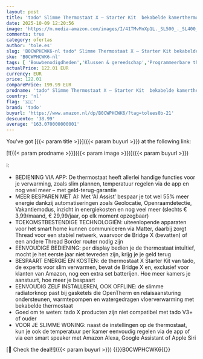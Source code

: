 ```yaml
---
layout: post
title: 'tado° Slimme Thermostaat X – Starter Kit  bekabelde kamerthermostaat en Bridge X  regeling via app en smart speaker  Alexa  Siri  Google Assistant   zelf installeren'
date: 2025-10-09 12:20:56
image: 'https://m.media-amazon.com/images/I/41TMvMnXp1L._SL500_._SL400_.jpg'
comments: true
category: ofertas
author: 'tole.es'
slug: 'B0CWPHCWK6-nl tado° Slimme Thermostaat X – Starter Kit bekabelde...'
sku: 'B0CWPHCWK6-nl'
tags: [ 'Bouwbenodigdheden','Klussen & gereedschap','Programmeerbare thermostaten voor thuis','Thermostaten','Thermostaten & accessoires','Verwarming & verkoeling','tado','🇳🇱', ]
actualPrice: 122.01 EUR
currency: EUR
price: 122.01
comparePrice: 199.99 EUR
prodname: 'tado° Slimme Thermostaat X – Starter Kit  bekabelde kamerthermostaat en Bridge X  regeling via app en smart speaker  Alexa  Siri  Google Assistant   zelf installeren'
country: 'nl'
flag: '🇳🇱'
brand: 'tado'
buyurl: 'https://www.amazon.nl/dp/B0CWPHCWK6/?tag=tolees0b-21'
descuento: '38.99'
average: '163.070000000001'
---
```


You've got [{{< param title >}}]({{< param buyurl >}}) at the following link:

[![{{< param prodname >}}]({{< param image >}})]({{< param buyurl >}})

ℹ️:

- BEDIENING VIA APP: De thermostaat heeft allerlei handige functies voor je verwarming, zoals slim plannen, temperatuur regelen via de app en nog veel meer – met geld-terug-garantie
- MEER BESPAREN MET AI: Met ‘AI Assist’ bespaar je tot wel 55% meer energie dankzij automatiseringen zoals Geolocatie, Openraamdetectie, Vakantiemodus, inzicht in energiekosten en nog veel meer (slechts € 3,99/maand, € 29,99/jaar, op elk moment opzegbaar)
- TOEKOMSTBESTENDIGE TECHNOLOGIËN: uiteenlopende apparaten voor het smart home kunnen communiceren via Matter, daarbij zorgt Thread voor een stabiel netwerk, waarvoor de Bridge X (bevatten) of een andere Thread Border router nodig zijn
- EENVOUDIGE BEDIENING: per display bedien je de thermostaat intuïtief, mocht je het eerste jaar niet tevreden zijn, krijg je je geld terug
- BESPAART ENERGIE EN KOSTEN: de thermostaat X Starter Kit van tado, de experts voor slim verwarmen, bevat de Bridge X en, exclusief voor klanten van Amazon, nog een extra set batterijen. Hoe meer kamers je aanstuurt, hoe meer je bespaart
- EENVOUDIG ZELF INSTALLEREN, OOK OFFLINE: de slimme radiatorknop past bij gasketels die OpenTherm en relaisaansturing ondersteunen, warmtepompen en watergedragen vloerverwarming met bekabelde thermostaat
- Goed om te weten: tado X producten zijn niet compatibel met tado V3+ of ouder
- VOOR JE SLIMME WONING: naast de instellingen op de thermostaat, kun je ook de temperatuur per kamer eenvoudig regelen via de app of via een smart speaker met Amazon Alexa, Google Assistant of Apple Siri

[🛒 Check the deal!!]({{< param buyurl >}})
{{<world>}}B0CWPHCWK6{{</world>}}
